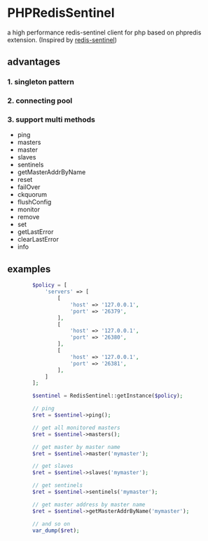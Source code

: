 # PHPRedisSentinel

a high performance redis-sentinel client for php based on phpredis extension.
(Inspired by <a href="https://github.com/huyanping/redis-sentinel">redis-sentinel</a>)

## advantages
### 1. singleton pattern
### 2. connecting pool
### 3. support multi methods
* ping
* masters
* master
* slaves
* sentinels
* getMasterAddrByName
* reset
* failOver
* ckquorum
* flushConfig
* monitor
* remove
* set
* getLastError
* clearLastError
* info

## examples
```php
        $policy = [
            'servers' => [
                [
                    'host' => '127.0.0.1',
                    'port' => '26379',
                ],
                [
                    'host' => '127.0.0.1',
                    'port' => '26380',
                ],
                [
                    'host' => '127.0.0.1',
                    'port' => '26381',
                ],
            ]
        ];

        $sentinel = RedisSentinel::getInstance($policy);

        // ping
        $ret = $sentinel->ping();

        // get all monitored masters
        $ret = $sentinel->masters();

        // get master by master name
        $ret = $sentinel->master('mymaster');

        // get slaves
        $ret = $sentinel->slaves('mymaster');

        // get sentinels
        $ret = $sentinel->sentinels('mymaster');

        // get master address by master name
        $ret = $sentinel->getMasterAddrByName('mymaster');

        // and so on
        var_dump($ret);
```

